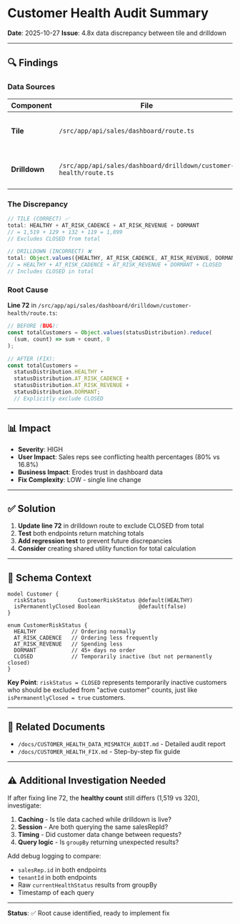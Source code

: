# Customer Health Audit Summary

**Date**: 2025-10-27
**Issue**: 4.8x data discrepancy between tile and drilldown

---

## 🔍 Findings

### Data Sources

| Component | File | Lines | Query |
|-----------|------|-------|-------|
| **Tile** | `/src/app/api/sales/dashboard/route.ts` | 168-179, 378-389 | `groupBy riskStatus WHERE isPermanentlyClosed = false` |
| **Drilldown** | `/src/app/api/sales/dashboard/drilldown/customer-health/route.ts` | 29-39, 59-72 | `groupBy riskStatus WHERE isPermanentlyClosed = false` |

### The Discrepancy

```typescript
// TILE (CORRECT) ✅
total: HEALTHY + AT_RISK_CADENCE + AT_RISK_REVENUE + DORMANT
// = 1,519 + 129 + 132 + 119 = 1,899
// Excludes CLOSED from total

// DRILLDOWN (INCORRECT) ❌
total: Object.values({HEALTHY, AT_RISK_CADENCE, AT_RISK_REVENUE, DORMANT, CLOSED}).reduce()
// = HEALTHY + AT_RISK_CADENCE + AT_RISK_REVENUE + DORMANT + CLOSED
// Includes CLOSED in total
```

### Root Cause

**Line 72** in `/src/app/api/sales/dashboard/drilldown/customer-health/route.ts`:

```typescript
// BEFORE (BUG):
const totalCustomers = Object.values(statusDistribution).reduce(
  (sum, count) => sum + count, 0
);

// AFTER (FIX):
const totalCustomers =
  statusDistribution.HEALTHY +
  statusDistribution.AT_RISK_CADENCE +
  statusDistribution.AT_RISK_REVENUE +
  statusDistribution.DORMANT;
  // Explicitly exclude CLOSED
```

---

## 📊 Impact

- **Severity**: HIGH
- **User Impact**: Sales reps see conflicting health percentages (80% vs 16.8%)
- **Business Impact**: Erodes trust in dashboard data
- **Fix Complexity**: LOW - single line change

---

## ✅ Solution

1. **Update line 72** in drilldown route to exclude CLOSED from total
2. **Test** both endpoints return matching totals
3. **Add regression test** to prevent future discrepancies
4. **Consider** creating shared utility function for total calculation

---

## 📝 Schema Context

```prisma
model Customer {
  riskStatus          CustomerRiskStatus @default(HEALTHY)
  isPermanentlyClosed Boolean            @default(false)
}

enum CustomerRiskStatus {
  HEALTHY           // Ordering normally
  AT_RISK_CADENCE   // Ordering less frequently
  AT_RISK_REVENUE   // Spending less
  DORMANT           // 45+ days no order
  CLOSED            // Temporarily inactive (but not permanently closed)
}
```

**Key Point**: `riskStatus = CLOSED` represents temporarily inactive customers who should be excluded from "active customer" counts, just like `isPermanentlyClosed = true` customers.

---

## 📄 Related Documents

- `/docs/CUSTOMER_HEALTH_DATA_MISMATCH_AUDIT.md` - Detailed audit report
- `/docs/CUSTOMER_HEALTH_FIX.md` - Step-by-step fix guide

---

## ⚠️ Additional Investigation Needed

If after fixing line 72, the **healthy count** still differs (1,519 vs 320), investigate:

1. **Caching** - Is tile data cached while drilldown is live?
2. **Session** - Are both querying the same salesRepId?
3. **Timing** - Did customer data change between requests?
4. **Query logic** - Is `groupBy` returning unexpected results?

Add debug logging to compare:
- `salesRep.id` in both endpoints
- `tenantId` in both endpoints
- Raw `currentHealthStatus` results from groupBy
- Timestamp of each query

---

**Status**: ✅ Root cause identified, ready to implement fix
